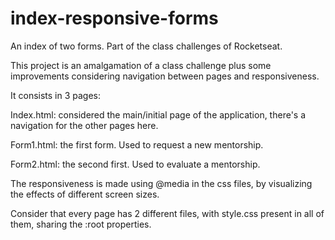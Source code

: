 # index-responsive-forms
An index of two forms. Part of the class challenges of Rocketseat.


This project is an amalgamation of a class challenge plus some improvements considering navigation between pages and responsiveness.

It consists in 3 pages:

Index.html: considered the main/initial page of the application, there's a navigation for the other pages here.

Form1.html: the first form. Used to request a new mentorship.

Form2.html: the second first. Used to evaluate a mentorship.

The responsiveness is made using @media in the css files, by visualizing the effects of different screen sizes.

Consider that every page has 2 different files, with style.css present in all of them, sharing the :root properties. 

